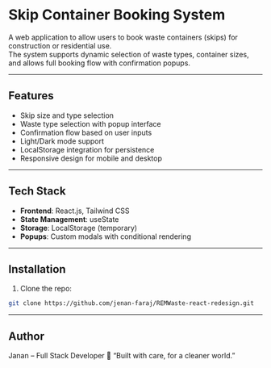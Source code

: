 # Skip Container Booking System

A web application to allow users to book waste containers (skips) for construction or residential use.  
The system supports dynamic selection of waste types, container sizes, and allows full booking flow with confirmation popups.

---

## Features

- Skip size and type selection
- Waste type selection with popup interface
- Confirmation flow based on user inputs
- Light/Dark mode support
- LocalStorage integration for persistence
- Responsive design for mobile and desktop

---

## Tech Stack

- **Frontend**: React.js, Tailwind CSS
- **State Management**: useState
- **Storage**: LocalStorage (temporary)
- **Popups**: Custom modals with conditional rendering

---

## Installation

1. Clone the repo:

```bash
git clone https://github.com/jenan-faraj/REMWaste-react-redesign.git
```

---

## Author

Janan – Full Stack Developer 💛
“Built with care, for a cleaner world.”
